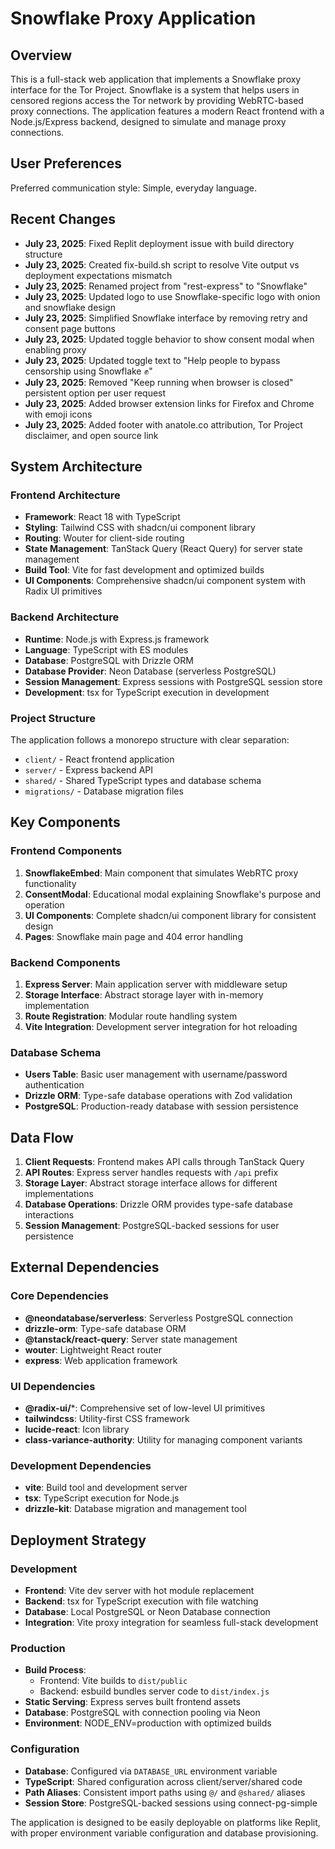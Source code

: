 # Snowflake Proxy Application

## Overview

This is a full-stack web application that implements a Snowflake proxy interface for the Tor Project. Snowflake is a system that helps users in censored regions access the Tor network by providing WebRTC-based proxy connections. The application features a modern React frontend with a Node.js/Express backend, designed to simulate and manage proxy connections.

## User Preferences

Preferred communication style: Simple, everyday language.

## Recent Changes

- **July 23, 2025**: Fixed Replit deployment issue with build directory structure
- **July 23, 2025**: Created fix-build.sh script to resolve Vite output vs deployment expectations mismatch
- **July 23, 2025**: Renamed project from "rest-express" to "Snowflake"
- **July 23, 2025**: Updated logo to use Snowflake-specific logo with onion and snowflake design 
- **July 23, 2025**: Simplified Snowflake interface by removing retry and consent page buttons
- **July 23, 2025**: Updated toggle behavior to show consent modal when enabling proxy  
- **July 23, 2025**: Updated toggle text to "Help people to bypass censorship using Snowflake ✊"
- **July 23, 2025**: Removed "Keep running when browser is closed" persistent option per user request
- **July 23, 2025**: Added browser extension links for Firefox and Chrome with emoji icons
- **July 23, 2025**: Added footer with anatole.co attribution, Tor Project disclaimer, and open source link

## System Architecture

### Frontend Architecture
- **Framework**: React 18 with TypeScript
- **Styling**: Tailwind CSS with shadcn/ui component library
- **Routing**: Wouter for client-side routing
- **State Management**: TanStack Query (React Query) for server state management
- **Build Tool**: Vite for fast development and optimized builds
- **UI Components**: Comprehensive shadcn/ui component system with Radix UI primitives

### Backend Architecture
- **Runtime**: Node.js with Express.js framework
- **Language**: TypeScript with ES modules
- **Database**: PostgreSQL with Drizzle ORM
- **Database Provider**: Neon Database (serverless PostgreSQL)
- **Session Management**: Express sessions with PostgreSQL session store
- **Development**: tsx for TypeScript execution in development

### Project Structure
The application follows a monorepo structure with clear separation:
- `client/` - React frontend application
- `server/` - Express backend API
- `shared/` - Shared TypeScript types and database schema
- `migrations/` - Database migration files

## Key Components

### Frontend Components
1. **SnowflakeEmbed**: Main component that simulates WebRTC proxy functionality
2. **ConsentModal**: Educational modal explaining Snowflake's purpose and operation
3. **UI Components**: Complete shadcn/ui component library for consistent design
4. **Pages**: Snowflake main page and 404 error handling

### Backend Components
1. **Express Server**: Main application server with middleware setup
2. **Storage Interface**: Abstract storage layer with in-memory implementation
3. **Route Registration**: Modular route handling system
4. **Vite Integration**: Development server integration for hot reloading

### Database Schema
- **Users Table**: Basic user management with username/password authentication
- **Drizzle ORM**: Type-safe database operations with Zod validation
- **PostgreSQL**: Production-ready database with session persistence

## Data Flow

1. **Client Requests**: Frontend makes API calls through TanStack Query
2. **API Routes**: Express server handles requests with `/api` prefix
3. **Storage Layer**: Abstract storage interface allows for different implementations
4. **Database Operations**: Drizzle ORM provides type-safe database interactions
5. **Session Management**: PostgreSQL-backed sessions for user persistence

## External Dependencies

### Core Dependencies
- **@neondatabase/serverless**: Serverless PostgreSQL connection
- **drizzle-orm**: Type-safe database ORM
- **@tanstack/react-query**: Server state management
- **wouter**: Lightweight React router
- **express**: Web application framework

### UI Dependencies
- **@radix-ui/***: Comprehensive set of low-level UI primitives
- **tailwindcss**: Utility-first CSS framework
- **lucide-react**: Icon library
- **class-variance-authority**: Utility for managing component variants

### Development Dependencies
- **vite**: Build tool and development server
- **tsx**: TypeScript execution for Node.js
- **drizzle-kit**: Database migration and management tool

## Deployment Strategy

### Development
- **Frontend**: Vite dev server with hot module replacement
- **Backend**: tsx for TypeScript execution with file watching
- **Database**: Local PostgreSQL or Neon Database connection
- **Integration**: Vite proxy integration for seamless full-stack development

### Production
- **Build Process**: 
  - Frontend: Vite builds to `dist/public`
  - Backend: esbuild bundles server code to `dist/index.js`
- **Static Serving**: Express serves built frontend assets
- **Database**: PostgreSQL with connection pooling via Neon
- **Environment**: NODE_ENV=production with optimized builds

### Configuration
- **Database**: Configured via `DATABASE_URL` environment variable
- **TypeScript**: Shared configuration across client/server/shared code
- **Path Aliases**: Consistent import paths using `@/` and `@shared/` aliases
- **Session Store**: PostgreSQL-backed sessions using connect-pg-simple

The application is designed to be easily deployable on platforms like Replit, with proper environment variable configuration and database provisioning.